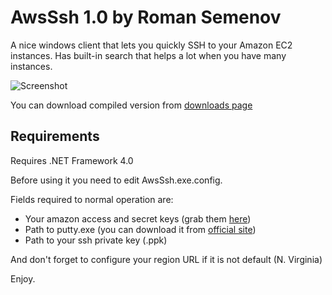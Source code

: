 AwsSsh 1.0 by Roman Semenov
===========================

A nice windows client that lets you quickly SSH to your Amazon EC2 instances. Has built-in search that helps a lot when you have many instances.

![Screenshot](https://raw.github.com/poma/AwsSsh/master/Screenshots/Screenshot1.png)

You can download compiled version from [downloads page](https://github.com/poma/AwsSsh/downloads)


Requirements
------------
Requires .NET Framework 4.0

Before using it you need to edit AwsSsh.exe.config.

Fields required to normal operation are:

* Your amazon access and secret keys (grab them [here](https://portal.aws.amazon.com/gp/aws/securityCredentials))
* Path to putty.exe (you can download it from [official site](http://www.chiark.greenend.org.uk/~sgtatham/putty/download.html))
* Path to your ssh private key (.ppk)

And don't forget to configure your region URL if it is not default (N. Virginia)

Enjoy.
